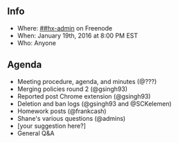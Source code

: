 ## Info
* Where: [##hx-admin](https://kiwiirc.com/client/chat.freenode.net/##hx-admin) on Freenode
* When: January 19th, 2016 at 8:00 PM EST
* Who: Anyone

## Agenda
* Meeting procedure, agenda, and minutes (@???)
* Merging policies round 2 (@gsingh93)
* Reported post Chrome extension (@gsingh93)
* Deletion and ban logs (@gsingh93 and @SCKelemen)
* Homework posts (@frankcash)
* Shane's various questions (@admins)
* [your suggestion here?]
* General Q&A
